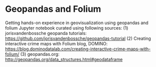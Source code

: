 # Geopandas and Folium
Getting hands-on experience in geovisualization using geopandas and folium
Jupyter notebook curated using following sources:
(1) jorisvandenbossche geopanda tutorials: https://github.com/jorisvandenbossche/geopandas-tutorial
(2) Creating interactive crime maps with Folium blog, DOMINO: https://blog.dominodatalab.com/creating-interactive-crime-maps-with-folium/
(3) geopandas.org: http://geopandas.org/data_structures.html#geodataframe
